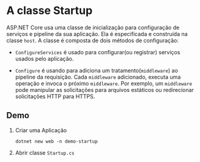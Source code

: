 # A classe Startup

ASP.NET Core usa uma classe de inicialização para configuração de serviços e pipeline da sua aplicação. Ela é especificada e construída na classe `host`. A classe é composta de dois métodos de configuração:

- `ConfigureServices` é usado para configurar(ou registrar) serviços usados pelo aplicação.

- `Configure` é usando para adiciona um tratamento(`middleware`) ao pipeline da requisição. Cada `middleware` adicionado, executa uma operação e invoca o próximo `middleware`. Por exemplo, um `middleware` pode manipular as solicitações para arquivos estáticos ou redirecionar solicitações HTTP para HTTPS.

## Demo

1. Criar uma Aplicação

    ```
    dotnet new web -n demo-startup
    ```

2. Abrir classe `Startup.cs`